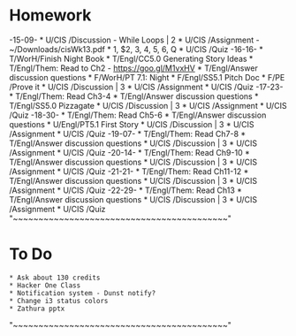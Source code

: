 # Homework
-15-09-
    * U/CIS /Discussion - While Loops | 2
    * U/CIS /Assignment - ~/Downloads/cisWk13.pdf
        * 1, $2, 3, 4, 5, 6, Q
    * U/CIS /Quiz
-16-16-
    * T/WorH/Finish Night Book
    * T/Engl/CC5.0 Generating Story Ideas
    * T/Engl/Them: Read to Ch2 - https://goo.gl/M1vxHV
    * T/Engl/Answer discussion questions
    * F/WorH/PT 7.1: Night
    * F/Engl/SS5.1 Pitch Doc
    * F/PE  /Prove it
    * U/CIS /Discussion | 3
    * U/CIS /Assignment
    * U/CIS /Quiz
-17-23-
    * T/Engl/Them: Read Ch3-4
    * T/Engl/Answer discussion questions
    * T/Engl/SS5.0 Pizzagate
    * U/CIS /Discussion | 3
    * U/CIS /Assignment
    * U/CIS /Quiz
-18-30-
    * T/Engl/Them: Read Ch5-6
    * T/Engl/Answer discussion questions
    * U/Engl/PT5.1 First Story
    * U/CIS /Discussion | 3
    * U/CIS /Assignment
    * U/CIS /Quiz
-19-07-
    * T/Engl/Them: Read Ch7-8
    * T/Engl/Answer discussion questions
    * U/CIS /Discussion | 3
    * U/CIS /Assignment
    * U/CIS /Quiz
-20-14-
    * T/Engl/Them: Read Ch9-10
    * T/Engl/Answer discussion questions
    * U/CIS /Discussion | 3
    * U/CIS /Assignment
    * U/CIS /Quiz
-21-21-
    * T/Engl/Them: Read Ch11-12
    * T/Engl/Answer discussion questions
    * U/CIS /Discussion | 3
    * U/CIS /Assignment
    * U/CIS /Quiz
-22-29-
    * T/Engl/Them: Read Ch13
    * T/Engl/Answer discussion questions
    * U/CIS /Discussion | 3
    * U/CIS /Assignment
    * U/CIS /Quiz
"~~~~~~~~~~~~~~~~~~~~~~~~~~~~~~~~~~~~~~~~~~"
# To Do
    * Ask about 130 credits
    * Hacker One Class
    * Notification system - Dunst notify?
    * Change i3 status colors
    * Zathura pptx
"~~~~~~~~~~~~~~~~~~~~~~~~~~~~~~~~~~~~~~~~~~"
